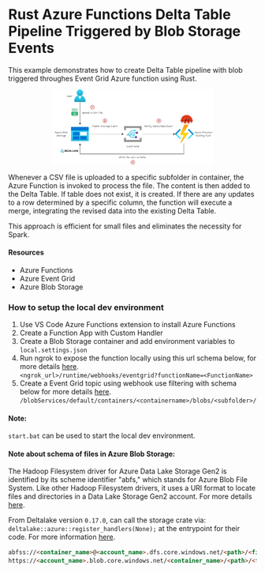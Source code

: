 # Rust Azure Functions Delta Table Pipeline Triggered by Blob Storage Events

This example demonstrates how to create Delta Table pipeline with blob triggered throughes Event Grid Azure function using Rust.

<p align="center">
  <img src="./images/diagram.jpg" alt="Diagram" width="65%">
</p>

Whenever a CSV file is uploaded to a specific subfolder in container, the Azure Function is invoked to process the file. The content is then added to the Delta Table. If table does not exist, it is created. If there are any updates to a row determined by a specific column, the function will execute a merge, integrating the revised data into the existing Delta Table.

This approach is efficient for small files and eliminates the necessity for Spark.

#### Resources
- Azure Functions
- Azure Event Grid
- Azure Blob Storage

### How to setup the local dev environment

1. Use VS Code Azure Functions extension to install Azure Functions
2. Create a Function App with Custom Handler
3. Create a Blob Storage container and add environment variables to `local.settings.json`
4. Run ngrok to expose the function locally using this url schema below, for more details [here](https://learn.microsoft.com/en-us/azure/azure-functions/functions-event-grid-blob-trigger?tabs=isolated-process%2Cnodejs-v4&pivots=programming-language-python). <br>
```<ngrok_url>/runtime/webhooks/eventgrid?functionName=<FunctionName>```
5. Create a Event Grid topic using webhook use filtering with schema below for more details [here](https://learn.microsoft.com/en-us/azure/event-grid/event-filtering). <br>
```/blobServices/default/containers/<containername>/blobs/<subfolder>/```

#### Note:
`start.bat` can be used to start the local dev environment.

#### Note about schema of files in Azure Blob Storage:

The Hadoop Filesystem driver for Azure Data Lake Storage Gen2 is identified by its scheme identifier "abfs," which stands for Azure Blob File System. Like other Hadoop Filesystem drivers, it uses a URI format to locate files and directories in a Data Lake Storage Gen2 account. For more details [here](https://learn.microsoft.com/en-us/azure/storage/blobs/storage-quickstart-blobs-cli).

From Deltalake version `0.17.0`, can call the storage crate via: `deltalake::azure::register_handlers(None);` at the entrypoint for their code. For more information [here](https://github.com/delta-io/delta-rs/releases/tag/rust-v0.17.0).

```md
abfss://<container_name>@<account_name>.dfs.core.windows.net/<path>/<file_name>
https://<account_name>.blob.core.windows.net/<container_name>/<path>/<file_name>
```
